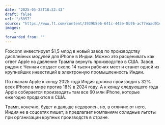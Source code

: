 ```yaml
---
date: "2025-05-23T10:32:43"
draft: false
url: "/5957"
source: "https://www.ft.com/content/3939b8e6-641c-443e-8b76-ac77eaad91ca"
images:
    -
forwarded_from: ""
---
```


Foxconn инвестирует $1,5 млрд в новый завод по производству дисплейных модулей для iPhone в Индии. Можно это расценивать как ответ Apple на давление Трампа вернуть производство в США. Завод рядом с Ченнаи создаст около 14 тысяч рабочих мест и станет одной из крупнейших инвестиций в электронную промышленность Индии.

По планам Apple к концу 2025 года Индия должна производить 32% всех iPhone в мире против 18% в 2024 году. А к концу следующего года Apple собирается производить там все 60 млн iPhone, которые ежегодно продаются в США.

Трамп, конечно, будет и дальше недоволен, но, в отличие от него, Индия не в соцсетях пишет, а предлагает компаниям солидные льготы при организации крупных производств в стране.

